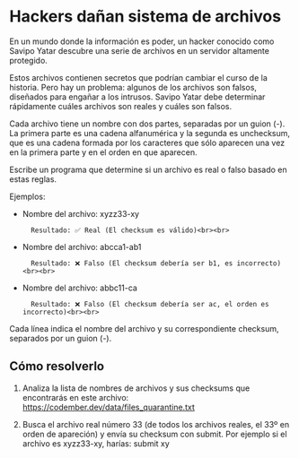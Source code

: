 # Hackers dañan sistema de archivos
En un mundo donde la información es poder, un hacker conocido como Savipo Yatar descubre una serie de archivos en un servidor altamente protegido.

Estos archivos contienen secretos que podrían cambiar el curso de la historia. Pero hay un problema: algunos de los archivos son falsos, diseñados para engañar a los intrusos. Savipo Yatar debe determinar rápidamente cuáles archivos son reales y cuáles son falsos.

Cada archivo tiene un nombre con dos partes, separadas por un guion (-). La primera parte es una cadena alfanumérica y la segunda es unchecksum, que es una cadena formada por los caracteres que sólo aparecen una vez en la primera parte y en el orden en que aparecen.

Escribe un programa que determine si un archivo es real o falso basado en estas reglas.

Ejemplos:

- Nombre del archivo: xyzz33-xy

        Resultado: ✅ Real (El checksum es válido)<br><br>

- Nombre del archivo: abcca1-ab1

        Resultado: ❌ Falso (El checksum debería ser b1, es incorrecto)<br><br>


- Nombre del archivo: abbc11-ca

        Resultado: ❌ Falso (El checksum debería ser ac, el orden es incorrecto)<br><br>

Cada línea indica el nombre del archivo y su correspondiente checksum, separados por un guion (-).

## Cómo resolverlo
1. Analiza la lista de nombres de archivos y sus checksums que encontrarás en este archivo: https://codember.dev/data/files_quarantine.txt

2. Busca el archivo real número 33 (de todos los archivos reales, el 33º en orden de apareción) y envía su checksum con submit. Por ejemplo si el archivo es xyzz33-xy, harías:
submit xy